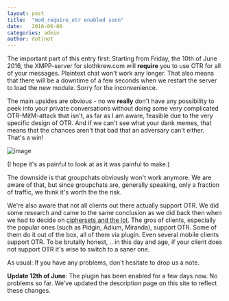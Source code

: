 ```yaml
---
layout: post
title:  "mod_require_otr enabled soon"
date:   2016-06-08
categories: admin
author: dot|not
---
```

The important part of this entry first: Starting from Friday, the 10th of June
2016, the XMPP-server for slothkrew.com will **require** you to use OTR for all
of your messages. Plaintext chat won't work any longer. That also means that
there will be a downtime of a few seconds when we restart the server to load
the new module. Sorry for the inconvenience.


The main upsides are obvious - no we **really** don't have any possibility to
peek into your private conversations without doing some very complicated
OTR-MitM-attack that isn't, as far as I am aware, feasible due to the very
specific design of OTR. And if we can't see what your dank memes, that means
that the chances aren't that bad that an adversary can't either. That's a win!

![image](https://my.mixtape.moe/davajq.jpg)

(I hope it's as painful to look at as it was painful to make.)

The downside is that groupchats obviously won't work anymore. We are aware of
that, but since groupchats are, generally speaking, only a fraction of traffic,
we think it's worth the the risk.

We're also aware that not all clients out there actually support OTR. We did
some research and came to the same conclusion as we did back then when we had
to decide on [ciphersets and the
lot](https://slothkrew.com/misc/2015/03/03/decisions-on-design.html). The gros
of clients, especially the popular ones (such as Pidgin, Adium, Miranda),
support OTR. Some of them do it out of the box, all of them via plugin. Even
several mobile clients support OTR. To be brutally honest, .. in this day and
age, if your client does not support OTR it's wise to switch to a saner one.


As usual: If you have any problems, don't hesitate to drop us a note.

**Update 12th of June**: The plugin has been enabled for a few days now. No
problems so far. We've updated the description page on this site to reflect
these changes.
